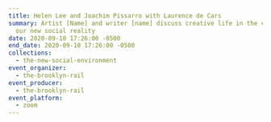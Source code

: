 ```yaml
---
title: Helen Lee and Joachim Pissarro with Laurence de Cars
summary: Artist [Name] and writer [name] discuss creative life in the context of
  our new social reality
date: 2020-09-10 17:26:00 -0500
end_date: 2020-09-10 17:26:00 -0500
collections:
  - the-new-social-environment
event_organizer:
  - the-brooklyn-rail
event_producer:
  - the-brooklyn-rail
event_platform:
  - zoom
---
```


